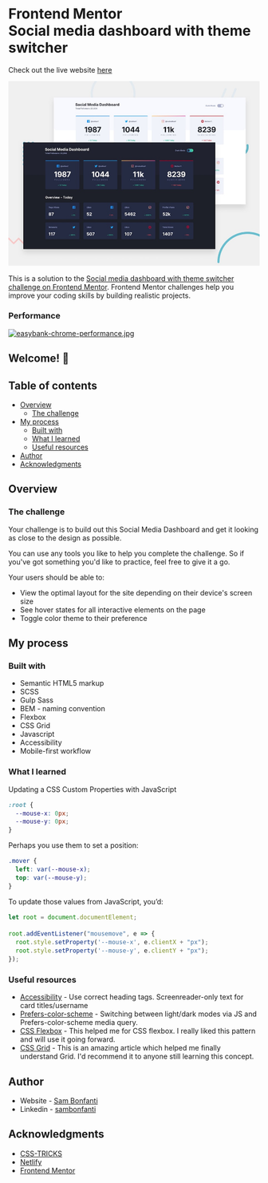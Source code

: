 # Frontend Mentor <br /> Social media dashboard with theme switcher

Check out the live website [here](https://cocky-hoover-cbbd3a.netlify.app/)

![Design preview for the Social media dashboard with theme switcher coding challenge](./design/desktop-preview.jpg)

This is a solution to the [Social media dashboard with theme switcher challenge on Frontend Mentor](https://www.frontendmentor.io/challenges/social-media-dashboard-with-theme-switcher-6oY8ozp_H). Frontend Mentor challenges help you improve your coding skills by building realistic projects.
### Performance

[![easybank-chrome-performance.jpg](https://i.postimg.cc/j2fQcTrR/easybank-chrome-performance.jpg)](./images/performance.jpg)

## Welcome! 👋

## Table of contents

- [Overview](#overview)
  - [The challenge](#the-challenge)
- [My process](#my-process)
  - [Built with](#built-with)
  - [What I learned](#what-i-learned)
  - [Useful resources](#useful-resources)
- [Author](#author)
- [Acknowledgments](#acknowledgments)


## Overview

### The challenge

Your challenge is to build out this Social Media Dashboard and get it looking as close to the design as possible.

You can use any tools you like to help you complete the challenge. So if you've got something you'd like to practice, feel free to give it a go.

Your users should be able to:

- View the optimal layout for the site depending on their device's screen size
- See hover states for all interactive elements on the page
- Toggle color theme to their preference

## My process

### Built with

- Semantic HTML5 markup
- SCSS
- Gulp Sass
- BEM - naming convention
- Flexbox
- CSS Grid
- Javascript
- Accessibility
- Mobile-first workflow

### What I learned

Updating a CSS Custom Properties with JavaScript

```css
:root {
  --mouse-x: 0px;
  --mouse-y: 0px;
}
```
Perhaps you use them to set a position:

```css
.mover {
  left: var(--mouse-x);
  top: var(--mouse-y);
}
```
To update those values from JavaScript, you’d:
```js
let root = document.documentElement;

root.addEventListener("mousemove", e => {
  root.style.setProperty('--mouse-x', e.clientX + "px");
  root.style.setProperty('--mouse-y', e.clientY + "px");
});
```

### Useful resources
- [Accessibility](https://www.accessibility-developer-guide.com/examples/hiding-elements/visually/) - Use correct heading tags. Screenreader-only text for card titles/username
- [Prefers-color-scheme](https://developer.mozilla.org/en-US/docs/Web/CSS/@media/prefers-color-scheme) - Switching between light/dark modes via JS and Prefers-color-scheme media query.
- [CSS Flexbox](https://css-tricks.com/snippets/css/a-guide-to-flexbox/) - This helped me for CSS flexbox. I really liked this pattern and will use it going forward.
- [CSS Grid](https://css-tricks.com/snippets/css/complete-guide-grid/) - This is an amazing article which helped me finally understand Grid. I'd recommend it to anyone still learning this concept.

## Author

- Website - [Sam Bonfanti](https://sambonfanti.club/)
- Linkedin - [sambonfanti](https://www.linkedin.com/in/sambonfanti/)

## Acknowledgments

* [CSS-TRICKS](https://css-tricks.com/)
* [Netlify](https://www.netlify.com/)
* [Frontend Mentor](https://www.frontendmentor.io/challenges)
